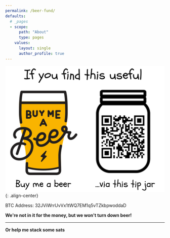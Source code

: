 ```yaml
---
permalink: /beer-fund/
defaults:
  # _pages
  - scope:
      path: "About"
      type: pages
    values:
      layout: single
      author_profile: true
---
```



![](/assets/images/tip.png){: .align-center}

BTC Address: 32JViWrrUvVx1tWQ7EM1q5vTZkbpwoddaD

**We're not in it for the money, but we won't turn down beer!**


***

**Or help me stack some sats**


<!-- Beginning of tippin.me Button -->
<div id="tippin-button" data-dest="_joerodgers"></div>
<script src="https://tippin.me/buttons/tip.js" type="text/javascript"></script>
<!-- End of tippin.me Button -->
